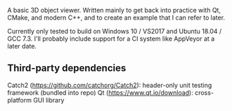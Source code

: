 A basic 3D object viewer. Written mainly to get back into practice with Qt, CMake, and modern C++, and to create an example that I can refer to later.

Currently only tested to build on Windows 10 / VS2017 and Ubuntu 18.04 / GCC 7.3.  I'll probably include
support for a CI system like AppVeyor at a later date.


Third-party dependencies
------------------------
Catch2 (https://github.com/catchorg/Catch2): header-only unit testing framework (bundled into repo)
Qt (https://www.qt.io/download): cross-platform GUI library



